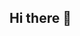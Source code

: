 ## Hi there 👋
<!--<div style="display: flex; justify-content: space-between;">
  <a href="https://github.com/Salai-Kowshikan/github-readme-stats">
    <img height="300" align="center" src="https://github-readme-stats-nine-fawn-75.vercel.app/api?username=Salai-Kowshikan&show=reviews,prs_merged,prs_merged_percentage&show_icons=true&theme=midnight-purple&hide_border=true&rank_icon=github&custom_title=Beep-Boop" />
  </a>
  <a href="https://github.com/Salai-Kowshikan/github-readme-stats">
    <img height="300" align="center" src="https://github-readme-stats-nine-fawn-75.vercel.app/api/top-langs/?username=Salai-Kowshikan&show_icons=true&theme=midnight-purple&hide_border=true&layout=donut-vertical" />
  </a>
</div>

<!--
**Salai-Kowshikan/Salai-Kowshikan** is a ✨ _special_ ✨ repository because its `README.md` (this file) appears on your GitHub profile.

Here are some ideas to get you started:

- 🔭 I’m currently working on ...
- 🌱 I’m currently learning ...
- 👯 I’m looking to collaborate on ...
- 🤔 I’m looking for help with ...
- 💬 Ask me about ...
- 📫 How to reach me: ...
- 😄 Pronouns: ...
- ⚡ Fun fact: ...
-->
